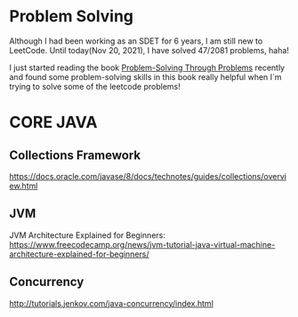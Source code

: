 # Problem Solving

Although I had been working as an SDET for 6 years, I am still new to LeetCode. Until today(Nov 20, 2021), I have solved 47/2081 problems, haha!

I just started reading the book [Problem-Solving Through Problems](https://math.la.asu.edu/~ifulman/spring13/mat194/problem-solving.pdf) recently and found some problem-solving skills in this book really helpful when I`m trying to solve some of the leetcode problems!



# CORE JAVA
## Collections Framework
https://docs.oracle.com/javase/8/docs/technotes/guides/collections/overview.html

## JVM
JVM Architecture Explained for Beginners: https://www.freecodecamp.org/news/jvm-tutorial-java-virtual-machine-architecture-explained-for-beginners/

## Concurrency
http://tutorials.jenkov.com/java-concurrency/index.html

